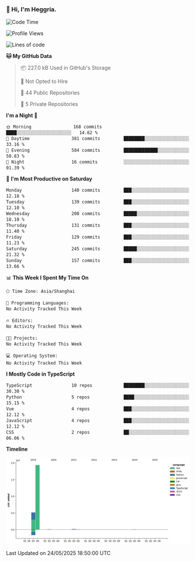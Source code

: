### 👋 Hi, I'm Heggria.

<!--START_SECTION:waka-->
![Code Time](http://img.shields.io/badge/Code%20Time-1%2C037%20hrs%2020%20mins-blue)

![Profile Views](http://img.shields.io/badge/Profile%20Views-0-blue)

![Lines of code](https://img.shields.io/badge/From%20Hello%20World%20I%27ve%20Written-24.8%20million%20lines%20of%20code-blue)

**🐱 My GitHub Data** 

> 📦 227.0 kB Used in GitHub's Storage 
 > 
> 🚫 Not Opted to Hire
 > 
> 📜 44 Public Repositories 
 > 
> 🔑 5 Private Repositories 
 > 
**I'm a Night 🦉** 

```text
🌞 Morning                168 commits         ████░░░░░░░░░░░░░░░░░░░░░   14.62 % 
🌆 Daytime                381 commits         ████████░░░░░░░░░░░░░░░░░   33.16 % 
🌃 Evening                584 commits         █████████████░░░░░░░░░░░░   50.83 % 
🌙 Night                  16 commits          ░░░░░░░░░░░░░░░░░░░░░░░░░   01.39 % 
```
📅 **I'm Most Productive on Saturday** 

```text
Monday                   140 commits         ███░░░░░░░░░░░░░░░░░░░░░░   12.18 % 
Tuesday                  139 commits         ███░░░░░░░░░░░░░░░░░░░░░░   12.10 % 
Wednesday                208 commits         █████░░░░░░░░░░░░░░░░░░░░   18.10 % 
Thursday                 131 commits         ███░░░░░░░░░░░░░░░░░░░░░░   11.40 % 
Friday                   129 commits         ███░░░░░░░░░░░░░░░░░░░░░░   11.23 % 
Saturday                 245 commits         █████░░░░░░░░░░░░░░░░░░░░   21.32 % 
Sunday                   157 commits         ███░░░░░░░░░░░░░░░░░░░░░░   13.66 % 
```


📊 **This Week I Spent My Time On** 

```text
🕑︎ Time Zone: Asia/Shanghai

💬 Programming Languages: 
No Activity Tracked This Week

🔥 Editors: 
No Activity Tracked This Week

🐱‍💻 Projects: 
No Activity Tracked This Week

💻 Operating System: 
No Activity Tracked This Week
```

**I Mostly Code in TypeScript** 

```text
TypeScript               10 repos            ████████░░░░░░░░░░░░░░░░░   30.30 % 
Python                   5 repos             ████░░░░░░░░░░░░░░░░░░░░░   15.15 % 
Vue                      4 repos             ███░░░░░░░░░░░░░░░░░░░░░░   12.12 % 
JavaScript               4 repos             ███░░░░░░░░░░░░░░░░░░░░░░   12.12 % 
CSS                      2 repos             ██░░░░░░░░░░░░░░░░░░░░░░░   06.06 % 
```



**Timeline**

![Lines of Code chart](https://raw.githubusercontent.com/heggria/heggria/main/assets/bar_graph.png)


 Last Updated on 24/05/2025 18:50:00 UTC
<!--END_SECTION:waka-->
